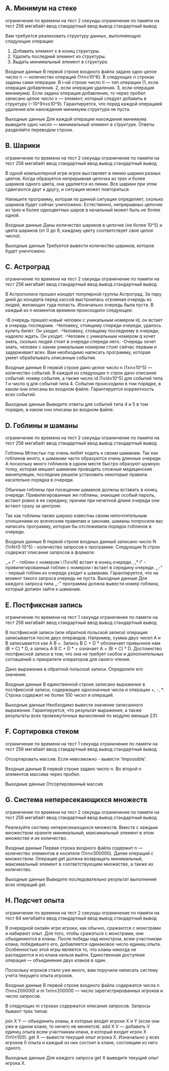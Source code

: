 ## A. Минимум на стеке

ограничение по времени на тест 2 секунды
ограничение по памяти на тест 256 мегабайт
ввод стандартный ввод
вывод стандартный вывод

Вам требуется реализовать структуру данных, выполняющую следующие операции:

1. Добавить элемент x в конец структуры.
2. Удалить последний элемент из структуры.
3. Выдать минимальный элемент в структуре.

Входные данные
В первой строке входного файла задано одно целое число n — количество операций (1≤n≤10^6). В следующих n строках заданы сами операции. 
В i–ой строке число ti — тип операции (1, если операция добавления. 2, если операция удаления. 3, если операция минимума). Если задана 
операция добавления, то через пробел записано целое число x — элемент, который следует добавить в структуру (−10^9≤x≤10^9). Гарантируется, 
что перед каждой операцией удаления или нахождения минимума структура не пуста.

Выходные данные
Для каждой операции нахождения минимума выведите одно число — минимальный элемент в структуре. Ответы разделяйте переводом строки.
	
## B. Шарики

ограничение по времени на тест 2 секунды
ограничение по памяти на тест 256 мегабайт
ввод стандартный ввод
вывод стандартный вывод

В одной компьютерной игре игрок выставляет в линию шарики разных цветов. Когда образуется непрерывная цепочка из трех и более шариков одного 
цвета, она удаляется из линии. Все шарики при этом сдвигаются друг к другу, и ситуация может повториться.

Напишите программу, которая по данной ситуации определяет, сколько шариков будет сейчас уничтожено. Естественно, непрерывных цепочек из трех 
и более одноцветных шаров в начальный может быть не более одной.

Входные данные
Даны количество шариков в цепочке (не более 10^5) и цвета шариков (от 0 до 9, каждому цвету соответствует свое целое число).

Выходные данные
Требуется вывести количество шариков, которое будет уничтожено.

## C. Астроград

ограничение по времени на тест 2 секунды
ограничение по памяти на тест 256 мегабайт
ввод стандартный ввод
вывод стандартный вывод

В Астрополисе прошел концерт популярной группы Астроград. За пару дней до концерта перед кассой выстроилась огромная очередь из людей, 
желающих туда попасть. Изначально очередь была пуста. В каждый из n моментов времени происходило следующее:

-В очередь пришел новый человек с уникальным номером id, он встает в очередь последним.
-Человеку, стоящему спереди очереди, удалось купить билет. Он уходит.
-Человеку, стоящему последнему в очереди, надоело ждать. Он уходит.
-Человек с уникальным номером q хочет знать, сколько людей стоит в очереди спереди него.
-Очередь хочет знать, человек с каким уникальным номером стоит сейчас первым и задерживает всех.
Вам необходимо написать программу, которая умеет обрабатывать описанные события.

Входные данные
В первой строке дано целое число n (1≤n≤10^5) — количество событий. В каждой из следующих n строк дано описание событий: номер события, 
а также число id (1≤id≤10^5) для событий типа 1 и число q для событий типа 4. События происходили в том порядке, в каком они описаны во 
входном файле. Гарантируется корректность всех событий.

Выходные данные
Выведите ответы для событий типа 4 и 5 в том порядке, в каком они описаны во входном файле.
	
## D. Гоблины и шаманы

ограничение по времени на тест 2 секунды
ограничение по памяти на тест 256 мегабайт
ввод стандартный ввод
вывод стандартный вывод

Гоблины Мглистых гор очень любят ходить к своим шаманам. Так как гоблинов много, к шаманам часто образуются очень длинные очереди. 
А поскольку много гоблинов в одном месте быстро образуют шумную толку, которая мешает шаманам проводить сложные медицинские манипуляции,
последние решили установить некоторые правила касательно порядка в очереди.

Обычные гоблины при посещении шаманов должны вставать в конец очереди. Привилегированные же гоблины, знающие особый пароль, встают ровно в ее середину,
причем при нечетной длине очереди они встают сразу за центром.

Так как гоблины также широко известны своим непочтительным отношением ко всяческим правилам и законам, шаманы попросили вас написать программу,
которая бы отслеживала порядок гоблинов в очереди.

Входные данные
В первой строке входных данный записано число N (1≤N≤5·10^5) - количество запросов к программе. Следующие N строк содержат описание запросов в формате:

,,+ i" - гоблин с номером i (1≤i≤N) встает в конец очереди.
,,* i" - привилегированный гоблин с номером i встает в середину очереди.
,,-" - первый гоблин из очереди уходит к шаманам. Гарантируется, что на момент такого запроса очередь не пуста.
Выходные данные
Для каждого запроса типа ,,-" программа должна вывести номер гоблина, который должен зайти к шаманам.
	
## E. Постфиксная запись

ограничение по времени на тест 1 секунда
ограничение по памяти на тест 256 мегабайт
ввод стандартный ввод
вывод стандартный вывод

В постфиксной записи (или обратной польской записи) операция записывается после двух операндов. Например, сумма двух чисел A и B записывается как A B +. 
Запись B C + D * обозначает привычное нам (B + C) * D, а запись A B C + D * + означает A + (B + C) * D. Достоинство постфиксной записи в том, 
что она не требует скобок и дополнительных соглашений о приоритете операторов для своего чтения.

Дано выражение в обратной польской записи. Определите его значение.

Входные данные
В единственной строке записано выражение в постфиксной записи, содержащее однозначные числа и операции +, -, *. Строка содержит не более 100 чисел и операций.

Выходные данные
Необходимо вывести значение записанного выражения. Гарантируется, что результат выражения, а также результаты всех промежуточных вычислений по модулю меньше 231.
	
## F. Сортировка стеком

ограничение по времени на тест 1 секунда
ограничение по памяти на тест 256 мегабайт
ввод стандартный ввод
вывод стандартный вывод

Отсортировать массив. Если невозможно - вывести 'Impossible'.

Входные данные
В первой строке задано число n.
Во второй n элементов массива через пробел.

Выходные данные
Отсортированный массив
	
## G. Система непересекающихся множеств

ограничение по времени на тест 2 секунды
ограничение по памяти на тест 256 мегабайт
ввод стандартный ввод
вывод стандартный вывод

Реализуйте систему непересекающихся множеств. Вместе с каждым множеством храните минимальный, максимальный элемент в этом множестве и их количество.

Входные данные
Первая строка входного файла содержит n — количество элементов в носителе (1≤n≤300000). Далее операций с множеством. Операция get должна возвращать минимальный,
максимальный элемент в соответствующем множестве, а также их количество.

Выходные данные
Выведите последовательно результат выполнения всех операций get.
	
## H. Подсчет опыта

ограничение по времени на тест 2 секунды
ограничение по памяти на тест 64 мегабайта
ввод стандартный ввод
вывод стандартный вывод

В очередной онлайн игре игроки, как обычно, сражаются с монстрами и набирают опыт. Для того, чтобы сражаться с монстрами, они объединяются в кланы. 
После победы над монстром, всем участникам клана, победившего его, добавляется одинаковое число единиц опыта. Особенностью этой игры является то, 
что кланы никогда не распадаются и из клана нельзя выйти. Единственная доступная операция — объединение двух кланов в один.

Поскольку игроков стало уже много, вам поручили написать систему учета текущего опыта игроков.

Входные данные
В первой строке входного файла содержатся числа n (1≤n≤200000) и m 1≤m≤200000 — число зарегистрированных игроков и число запросов.

В следующих m строках содержатся описания запросов. Запросы бывают трех типов:

join X Y — объединить кланы, в которые входят игроки X и Y (если они уже в одном клане, то ничего не меняется).
add X V — добавить V единиц опыта всем участникам клана, в который входит игрок X (1≤V≤100).
get X — вывести текущий опыт игрока X.
Изначально у всех игроков 0 опыта и каждый из них состоит в клане, состоящим из него одного.

Выходные данные
Для каждого запроса get X выведите текущий опыт игрока X.
